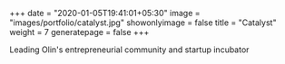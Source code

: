 +++
date = "2020-01-05T19:41:01+05:30"
image = "images/portfolio/catalyst.jpg"
showonlyimage = false
title = "Catalyst"
weight = 7
generatepage = false
+++

Leading Olin's entrepreneurial community and startup incubator
